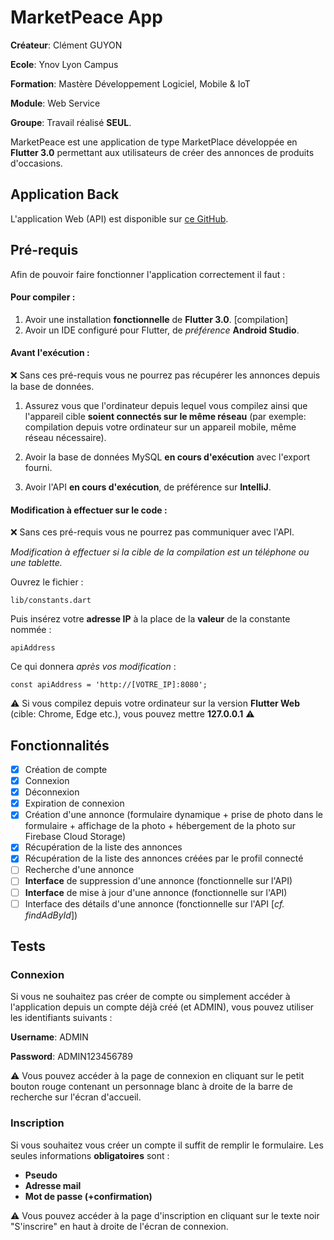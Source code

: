 # MarketPeace App

**Créateur**: Clément GUYON

**Ecole**: Ynov Lyon Campus

**Formation**: Mastère Développement Logiciel, Mobile & IoT

**Module**: Web Service

**Groupe**: Travail réalisé **SEUL**.

MarketPeace est une application de type MarketPlace développée en **Flutter 3.0** permettant aux utilisateurs de créer des annonces de produits d'occasions.

## Application Back

L'application Web (API) est disponible sur [ce GitHub](https://github.com/ClementG63/marketpeace_back).

## Pré-requis

Afin de pouvoir faire fonctionner l'application correctement il faut :

#### Pour compiler :

 1. Avoir une installation **fonctionnelle** de **Flutter 3.0**. [compilation]
 2. Avoir un IDE configuré pour Flutter, de *préférence* **Android Studio**.

#### Avant l'exécution :
❌ Sans ces pré-requis vous ne pourrez pas récupérer les annonces depuis la base de données.

 1. Assurez vous que l'ordinateur depuis lequel vous compilez ainsi que l'appareil cible **soient connectés sur le même réseau** (par exemple: compilation depuis votre ordinateur sur un appareil mobile, même réseau nécessaire).

 2. Avoir la base de données MySQL **en cours d'exécution** avec l'export fourni.
 
 4. Avoir l'API **en cours d'exécution**, de préférence sur **IntelliJ**.

#### Modification à effectuer sur le code  :
❌ Sans ces pré-requis vous ne pourrez pas communiquer avec l'API.

*Modification à effectuer si la cible de la compilation est un téléphone ou une tablette.*

Ouvrez le fichier :

    lib/constants.dart

Puis insérez votre **adresse IP** à la place de la **valeur** de la constante nommée :

    apiAddress

Ce qui donnera *après vos modification* :

    const apiAddress = 'http://[VOTRE_IP]:8080';

 ⚠️ Si vous compilez depuis votre ordinateur sur la version **Flutter Web** (cible: Chrome, Edge etc.), vous pouvez mettre **127.0.0.1** ⚠️ 

## Fonctionnalités

 - [x] Création de compte
 - [x] Connexion
 - [x] Déconnexion
 - [x] Expiration de connexion
 - [x] Création d'une annonce (formulaire dynamique + prise de photo dans le formulaire + affichage de la photo + hébergement de la photo sur Firebase Cloud Storage)
 - [x] Récupération de la liste des annonces
 - [x] Récupération de la liste des annonces créées par le profil connecté
 - [ ] Recherche d'une annonce
 - [ ] **Interface** de suppression d'une annonce (fonctionnelle sur l'API)
 - [ ] **Interface** de mise à jour d'une annonce (fonctionnelle sur l'API)
 - [ ] Interface des détails d'une annonce (fonctionnelle sur l'API [*cf. findAdById*])

## Tests

### Connexion

Si vous ne souhaitez pas créer de compte ou simplement accéder à l'application depuis un compte déjà créé (et ADMIN), vous pouvez utiliser les identifiants suivants :

**Username**: ADMIN
    
**Password**:  ADMIN123456789
    
⚠️ Vous pouvez accéder à la page de connexion en cliquant sur le petit bouton rouge contenant un personnage blanc à droite de la barre de recherche sur l'écran d'accueil.

### Inscription

Si vous souhaitez vous créer un compte il suffit de remplir le formulaire.
Les seules informations **obligatoires** sont :

 - **Pseudo**
 - **Adresse mail**
 - **Mot de passe (+confirmation)**

⚠️ Vous pouvez accéder à la page d'inscription en cliquant sur le texte noir "S'inscrire" en haut à droite de l'écran de connexion.
